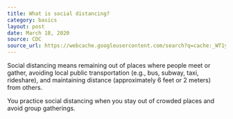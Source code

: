 ```yaml
---
title: What is social distancing?
category: basics
layout: post
date: March 18, 2020
source: CDC
source_url: https://webcache.googleusercontent.com/search?q=cache:_WT1yjb8w94J:https://www.cdc.gov/coronavirus/2019-ncov/about/coping.html+&cd=6&hl=en&ct=clnk&gl=us and https://www.cdc.gov/coronavirus/2019-ncov/travelers/faqs.html
---
```


Social distancing means remaining out of places where people meet or gather, avoiding local public transportation (e.g., bus, subway, taxi, rideshare), and maintaining distance (approximately 6 feet or 2 meters) from others.

You practice social distancing when you stay out of crowded places and avoid group gatherings. 